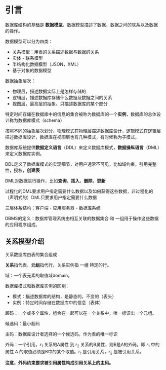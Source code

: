 # 引言

数据库结构的基础是 **数据模型**，数据模型描述了数据、数据之间的联系以及数据的操作。

数据模型可以分为四类：

- 关系模型：用表的关系描述数据与数据的关系
- 实体 - 联系模型
- 半结构化数据模型（JSON，XML）
- 基于对象的数据模型

数据抽象层次：

- 物理层，描述数据实际上是怎样存储的
- 逻辑层，描述数据库存储什么数据及数据之间的关系
- 视图层，最高层的抽象，只描述数据库的某个部分

特定时间存储在数据库中的信息的集合被称为数据库的一个**实例**，数据库的总体设计称为数据库模式（schema）

按照不同的抽象层次划分，物理模式在物理层描述数据库设计，逻辑模式在逻辑层描述数据库设计，数据库在视图层也有几种模式，有时候称为子模式。

数据库系统提供**数据定义语言**（DDL）来定义数据库模式，**数据操纵语言**（DML）来定义数据库实例。

DDL定义了数据库模式的实现细节，对用户通常不可见，比如域约束，引用完整性，授权，**创建表**

DML对数据进行操作，比如**查询**，**插入**，**删除**，**更新**

过程化的DML要求用户指定需要什么数据以及如何获得这些数据，非过程化的（声明式的）DML只要求用户指定需要什么数据

三层体系结构：客户端 - 应用服务器 - 数据库系统

DBMS的定义：数据库管理系统由相互关联的数据集合 和 一组用于操作这些数据的应用程序组成。

## 关系模型介绍

关系数据库由表的集合组成

**关系**指代表，**元组**指代行，关系实例指 一组 特定的行。

域：一个表元素的取值域domain。

数据库模式和数据库实例的区别：

- 模式：描述数据库的结构，是静态的，不变的（表头）
- 实例：特定时间存储在数据库中的信息（表体）

超码：一个或多个属性，组合在一起可以在一个关系中，唯一标识出一个元组。

候选码：最小超码

主码：数据库设计者选择的一个候选码，作为表的唯一标识

外码：一个引用。$r_1$ 关系的A属性 到 $r_2$ 关系的B属性，则B是A的外码。即 $r_1$ 中的属性 A 的取值必须是B中的某个取值。$r_1$ 是引用关系，$r_2$ 是被引用关系。

**注意，外码约束要求被引用属性构成引用关系上的主码。**




